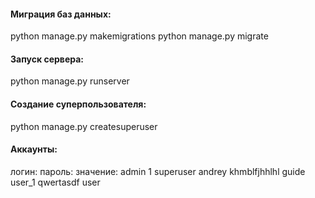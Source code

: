 #### Миграция баз данных:
python manage.py makemigrations
python manage.py migrate

#### Запуск сервера:
python manage.py runserver
#### Создание суперпользователя:
python manage.py createsuperuser

#### Аккаунты:
логин:      пароль:         значение:
admin       1               superuser
andrey      khmblfjhhlhl    guide
user_1      qwertasdf       user